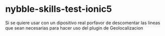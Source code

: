 # nybble-skills-test-ionic5

Si se quiere usar con un dipositivo real porfavor de descomentar las lineas que sean necesarias
    para hacer uso del plugin de Geolocalizacion
